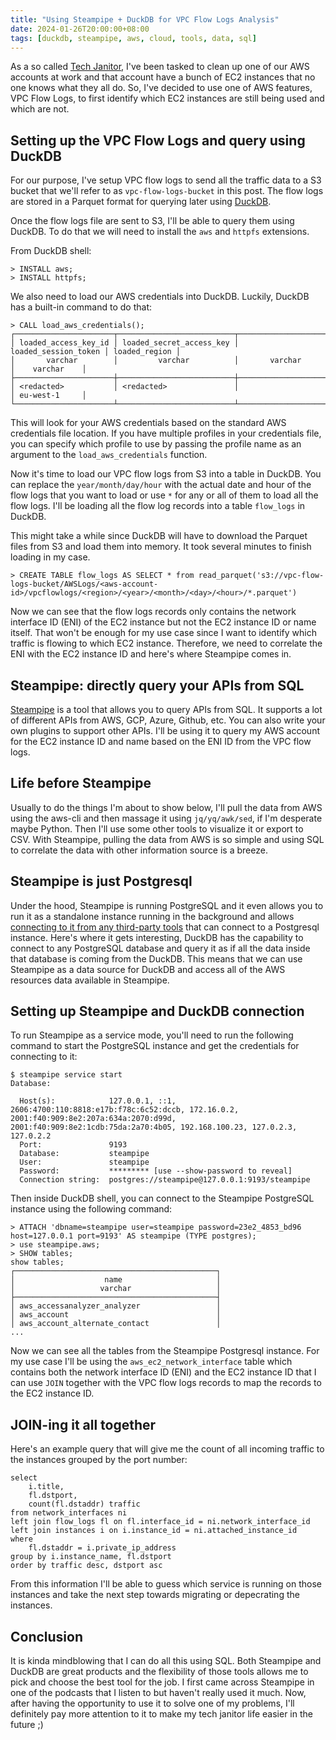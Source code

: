 ```yaml
---
title: "Using Steampipe + DuckDB for VPC Flow Logs Analysis"
date: 2024-01-26T20:00:00+08:00
tags: [duckdb, steampipe, aws, cloud, tools, data, sql]
---
```


As a so called [Tech Janitor](https://x.com/tevanraj/status/1747920076203057273?s=20), I've been tasked to clean up one of our AWS accounts at work and that account have a bunch of EC2 instances that no one knows what they all do. So, I've decided to use one of AWS features, VPC Flow Logs, to first identify which EC2 instances are still being used and which are not.

## Setting up the VPC Flow Logs and query using DuckDB

For our purpose, I've setup VPC flow logs to send all the traffic data to a S3 bucket that we'll refer to as `vpc-flow-logs-bucket` in this post. The flow logs are stored in a Parquet format for querying later using [DuckDB](https://duckdb.org).

Once the flow logs file are sent to S3, I'll be able to query them using DuckDB. To do that we will need to install the `aws` and `httpfs` extensions.

From DuckDB shell:
```
> INSTALL aws;
> INSTALL httpfs;
```

We also need to load our AWS credentials into DuckDB. Luckily, DuckDB has a built-in command to do that:

```
> CALL load_aws_credentials();
┌──────────────────────┬──────────────────────────┬──────────────────────┬───────────────┐
│ loaded_access_key_id │ loaded_secret_access_key │ loaded_session_token │ loaded_region │
│       varchar        │         varchar          │       varchar        │    varchar    │
├──────────────────────┼──────────────────────────┼──────────────────────┼───────────────┤
│ <redacted>           │ <redacted>               │                      │ eu-west-1     │
└──────────────────────┴──────────────────────────┴──────────────────────┴───────────────┘
```

This will look for your AWS credentials based on the standard AWS credentials file location. If you have multiple profiles in your credentials file, you can specify which profile to use by passing the profile name as an argument to the `load_aws_credentials` function.

Now it's time to load our VPC flow logs from S3 into a table in DuckDB. You can replace the `year/month/day/hour` with the actual date and hour of the flow logs that you want to load or use `*` for any or all of them to load all the flow logs. I'll be loading all the flow log records into a table `flow_logs` in DuckDB.

This might take a while since DuckDB will have to download the Parquet files from S3 and load them into memory. It took several minutes to finish loading in my case.

```
> CREATE TABLE flow_logs AS SELECT * from read_parquet('s3://vpc-flow-logs-bucket/AWSLogs/<aws-account-id>/vpcflowlogs/<region>/<year>/<month>/<day>/<hour>/*.parquet')
```

Now we can see that the flow logs records only contains the network interface ID (ENI) of the EC2 instance but not the EC2 instance ID or name itself. That won't be enough for my use case since I want to identify which traffic is flowing to which EC2 instance. Therefore, we need to correlate the ENI with the EC2 instance ID and here's where Steampipe comes in.

## Steampipe: directly query your APIs from SQL

[Steampipe](https://steampipe.io) is a tool that allows you to query APIs from SQL. It supports a lot of different APIs from AWS, GCP, Azure, Github, etc. You can also write your own plugins to support other APIs. I'll be using it to query my AWS account for the EC2 instance ID and name based on the ENI ID from the VPC flow logs.

## Life before Steampipe

Usually to do the things I'm about to show below, I'll pull the data from AWS using the aws-cli and then massage it using `jq/yq/awk/sed`, if I'm desperate maybe Python. Then I'll use some other tools to visualize it or export to CSV. With Steampipe, pulling the data from AWS is so simple and using SQL to correlate the data with other information source is a breeze.

## Steampipe is just Postgresql

Under the hood, Steampipe is running PostgreSQL and it even allows you to run it as a standalone instance running in the background and allows [connecting to it from any third-party tools](https://steampipe.io/docs/query/third-party) that can connect to a Postgresql instance. Here's where it gets interesting, DuckDB has the capability to connect to any PostgreSQL database and query it as if all the data inside that database is coming from the DuckDB. This means that we can use Steampipe as a data source for DuckDB and access all of the AWS resources data available in Steampipe.

## Setting up Steampipe and DuckDB connection

To run Steampipe as a service mode, you'll need to run the following command to start the PostgreSQL instance and get the credentials for connecting to it:

```
$ steampipe service start
Database:

  Host(s):            127.0.0.1, ::1, 2606:4700:110:8818:e17b:f78c:6c52:dccb, 172.16.0.2, 2001:f40:909:8e2:207a:634a:2070:d99d, 2001:f40:909:8e2:1cdb:75da:2a70:4b05, 192.168.100.23, 127.0.2.3, 127.0.2.2
  Port:               9193
  Database:           steampipe
  User:               steampipe
  Password:           ********* [use --show-password to reveal]
  Connection string:  postgres://steampipe@127.0.0.1:9193/steampipe
```

Then inside DuckDB shell, you can connect to the Steampipe PostgreSQL instance using the following command:

```
> ATTACH 'dbname=steampipe user=steampipe password=23e2_4853_bd96 host=127.0.0.1 port=9193' AS steampipe (TYPE postgres);
> use steampipe.aws;
> SHOW tables;
show tables;
┌─────────────────────────────────────────────┐
│                    name                     │
│                   varchar                   │
├─────────────────────────────────────────────┤
│ aws_accessanalyzer_analyzer                 │
│ aws_account                                 │
│ aws_account_alternate_contact               │
...
```

Now we can see all the tables from the Steampipe Postgresql instance. For my use case I'll be using the `aws_ec2_network_interface` table which contains both the network interface ID (ENI) and the EC2 instance ID that I can use `JOIN` together with the VPC flow logs records to map the records to the EC2 instance ID.

## JOIN-ing it all together

Here's an example query that will give me the count of all incoming traffic to the instances grouped by the port number:
```
select
    i.title,
    fl.dstport,
    count(fl.dstaddr) traffic
from network_interfaces ni
left join flow_logs fl on fl.interface_id = ni.network_interface_id
left join instances i on i.instance_id = ni.attached_instance_id
where
    fl.dstaddr = i.private_ip_address
group by i.instance_name, fl.dstport
order by traffic desc, dstport asc
```

From this information I'll be able to guess which service is running on those instances and take the next step towards migrating or depecrating the instances.

## Conclusion

It is kinda mindblowing that I can do all this using SQL. Both Steampipe and DuckDB are great products and the flexibility of those tools allows me to
pick and choose the best tool for the job. I first came across Steampipe in one of the podcasts that I listen to but haven't really used it much. Now, after having the opportunity to use it to solve one of my problems, I'll definitely pay more attention to it to make my tech janitor life easier in the future ;)
